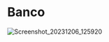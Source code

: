 # Banco
![Screenshot_20231206_125920](https://github.com/Jhon11Flores/Banco/assets/151757787/cc41588b-27c5-4959-a15e-9990851e100c)
